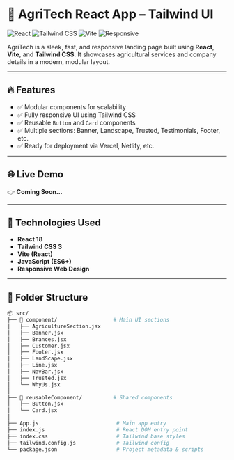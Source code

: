 # 🌾 AgriTech React App – Tailwind UI

![React](https://img.shields.io/badge/React-18.x-61DAFB?style=for-the-badge&logo=react)
![Tailwind CSS](https://img.shields.io/badge/TailwindCSS-3.x-blue?style=for-the-badge&logo=tailwind-css)
![Vite](https://img.shields.io/badge/Vite-Fast%20Build-646CFF?style=for-the-badge&logo=vite)
![Responsive](https://img.shields.io/badge/Responsive-Design-34D399?style=for-the-badge&logo=css3)

AgriTech is a sleek, fast, and responsive landing page built using **React**, **Vite**, and **Tailwind CSS**. It showcases agricultural services and company details in a modern, modular layout.

---

## 🔥 Features

- ✅ Modular components for scalability
- ✅ Fully responsive UI using Tailwind CSS
- ✅ Reusable `Button` and `Card` components
- ✅ Multiple sections: Banner, Landscape, Trusted, Testimonials, Footer, etc.
- ✅ Ready for deployment via Vercel, Netlify, etc.

---

## 🌐 Live Demo

👉 **Coming Soon...**

---

## 🧾 Technologies Used

- **React 18**
- **Tailwind CSS 3**
- **Vite (React)**
- **JavaScript (ES6+)**
- **Responsive Web Design**

---

## 📁 Folder Structure

```bash
📦 src/
├── 📁 component/                  # Main UI sections
│   ├── AgricultureSection.jsx
│   ├── Banner.jsx
│   ├── Brances.jsx
│   ├── Customer.jsx
│   ├── Footer.jsx
│   ├── LandScape.jsx
│   ├── Line.jsx
│   ├── NavBar.jsx
│   ├── Trusted.jsx
│   └── WhyUs.jsx
│
├── 📁 reusableComponent/          # Shared components
│   ├── Button.jsx
│   └── Card.jsx
│
├── App.js                         # Main app entry
├── index.js                       # React DOM entry point
├── index.css                      # Tailwind base styles
├── tailwind.config.js             # Tailwind config
└── package.json                   # Project metadata & scripts
